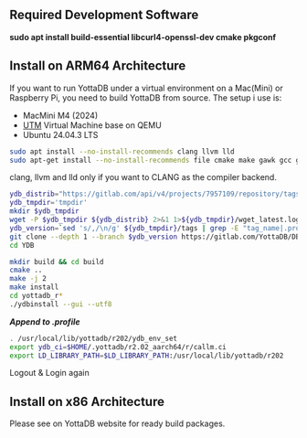 ## Required Development Software
**sudo apt install build-essential libcurl4-openssl-dev cmake pkgconf**

## Install on ARM64 Architecture
If you want to run YottaDB under a virtual environment on a Mac(Mini) or Raspberry Pi, you need to build YottaDB from source. The setup i use is:
- MacMini M4 (2024)
- [UTM](https://mac.getutm.app/) Virtual Machine base on 
QEMU
- Ubuntu 24.04.3 LTS

```bash
sudo apt install --no-install-recommends clang llvm lld
sudo apt-get install --no-install-recommends file cmake make gawk gcc git curl tcsh libjansson4 {libconfig,libelf,libicu,libncurses,libreadline,libjansson,libssl}-dev binutils ca-certificates
```
clang, llvm and lld only if you want to CLANG as the compiler backend.

```bash
ydb_distrib="https://gitlab.com/api/v4/projects/7957109/repository/tags"
ydb_tmpdir='tmpdir'
mkdir $ydb_tmpdir
wget -P $ydb_tmpdir ${ydb_distrib} 2>&1 1>${ydb_tmpdir}/wget_latest.log
ydb_version=`sed 's/,/\n/g' ${ydb_tmpdir}/tags | grep -E "tag_name|.pro.tgz" | grep -B 1 ".pro.tgz" | grep "tag_name" | sort -r | head -1 | cut -d'"' -f6`
git clone --depth 1 --branch $ydb_version https://gitlab.com/YottaDB/DB/YDB.git
cd YDB
```

```bash
mkdir build && cd build
cmake ..
make -j 2
make install
cd yottadb_r*
./ydbinstall --gui --utf8
```

***Append to .profile***
```bash
. /usr/local/lib/yottadb/r202/ydb_env_set
export ydb_ci=$HOME/.yottadb/r2.02_aarch64/r/callm.ci
export LD_LIBRARY_PATH=$LD_LIBRARY_PATH:/usr/local/lib/yottadb/r202
```

Logout & Login again

## Install on x86 Architecture
Please see on YottaDB website for ready build packages.